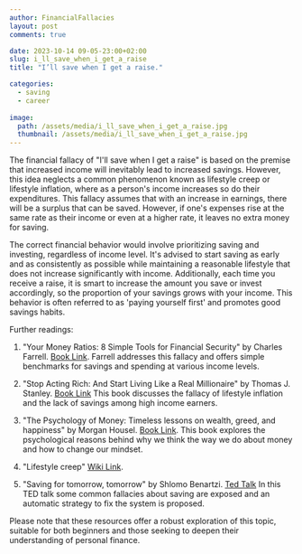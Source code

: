 ```yaml
---
author: FinancialFallacies
layout: post
comments: true

date: 2023-10-14 09-05-23:00+02:00  
slug: i_ll_save_when_i_get_a_raise
title: "I’ll save when I get a raise."

categories:
  - saving
  - career
  
image:
  path: /assets/media/i_ll_save_when_i_get_a_raise.jpg
  thumbnail: /assets/media/i_ll_save_when_i_get_a_raise.jpg
---
```


The financial fallacy of "I'll save when I get a raise" is based on the premise that increased income will inevitably lead to increased savings. However, this idea neglects a common phenomenon known as lifestyle creep or lifestyle inflation, where as a person's income increases so do their expenditures. This fallacy assumes that with an increase in earnings, there will be a surplus that can be saved. However, if one's expenses rise at the same rate as their income or even at a higher rate, it leaves no extra money for saving. 

The correct financial behavior would involve prioritizing saving and investing, regardless of income level. It's advised to start saving as early and as consistently as possible while maintaining a reasonable lifestyle that does not increase significantly with income. Additionally, each time you receive a raise, it is smart to increase the amount you save or invest accordingly, so the proportion of your savings grows with your income. This behavior is often referred to as 'paying yourself first' and promotes good savings habits.

Further readings:

1. "Your Money Ratios: 8 Simple Tools for Financial Security" by Charles Farrell. [Book Link](https://www.amazon.com/Your-Money-Ratios-Financial-Security/dp/1583334165).
Farrell addresses this fallacy and offers simple benchmarks for savings and spending at various income levels. 

2. "Stop Acting Rich: And Start Living Like a Real Millionaire" by Thomas J. Stanley. [Book Link](https://www.amazon.com/Stop-Acting-Rich-Living-Millionaire/dp/1118011570)
This book discusses the fallacy of lifestyle inflation and the lack of savings among high income earners. 

3. "The Psychology of Money: Timeless lessons on wealth, greed, and happiness" by Morgan Housel. [Book Link](https://www.amazon.com/Psychology-Money-Timeless-lessons-happiness/dp/0857197681).
This book explores the psychological reasons behind why we think the way we do about money and how to change our mindset.

5. "Lifestyle creep" [Wiki Link](https://en.wikipedia.org/wiki/Lifestyle_creep).

6. "Saving for tomorrow, tomorrow" by Shlomo Benartzi. [Ted Talk](https://www.ted.com/talks/shlomo_benartzi_saving_for_tomorrow_tomorrow?language=en)
In this TED talk some common fallacies about saving are exposed and an automatic strategy to fix the system is proposed.

Please note that these resources offer a robust exploration of this topic, suitable for both beginners and those seeking to deepen their understanding of personal finance.
